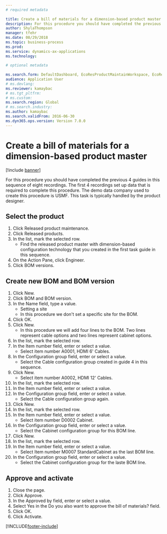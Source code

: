 ```yaml
--- 
# required metadata 
 
title: Create a bill of materials for a dimension-based product master
description: For this procedure you should have completed the previous 4 guides in this sequence of eight recordings. 
author: ShylaThompson
manager: tfehr 
ms.date: 08/29/2018
ms.topic: business-process 
ms.prod:  
ms.service: dynamics-ax-applications 
ms.technology:  
 
# optional metadata 
 
ms.search.form: DefaultDashboard, EcoResProductMaintainWorkspace, EcoResProductOpenCasesFormPart, EcoResProductDetailsExtended, BOMConsistOf, BOMTable, InventItemIdLookupSimple, HcmWorkerLookUp   
audience: Application User 
# ms.devlang:  
ms.reviewer: kamaybac
# ms.tgt_pltfrm:  
# ms.custom:  
ms.search.region: Global
# ms.search.industry: 
ms.author: kamaybac
ms.search.validFrom: 2016-06-30 
ms.dyn365.ops.version: Version 7.0.0 
---
```

# Create a bill of materials for a dimension-based product master

[!include [banner](../../includes/banner.md)]

For this procedure you should have completed the previous 4 guides in this sequence of eight recordings. The first 4 recordings set up data that is required to complete this procedure. The demo data company used to create this procedure is USMF. This task is typically handled by the product designer.


## Select the product
1. Click Released product maintenance.
2. Click Released products.
3. In the list, mark the selected row.
    * Find the released product master with dimension-based configuration technology that you created in the first task guide in this sequence.  
4. On the Action Pane, click Engineer.
5. Click BOM versions.

## Create new BOM and BOM version
1. Click New.
2. Click BOM and BOM version.
3. In the Name field, type a value.
    * Setting a site  
    * In this procedure we don't set a specific site for the BOM.  
4. Click OK.
5. Click New.
    * In this procedure we will add four lines to the BOM. Two lines represent cable options and two lines represent cabinet options.  
6. In the list, mark the selected row.
7. In the Item number field, enter or select a value.
    * Select item number A0001, HDMI 6' Cables.  
8. In the Configuration group field, enter or select a value.
    * Select the Cable configuration group created in guide 4 in this sequence.  
9. Click New.
    * Select item number A0002, HDMI 12' Cables.  
10. In the list, mark the selected row.
11. In the Item number field, enter or select a value.
12. In the Configuration group field, enter or select a value.
    * Select the Cable configuration group again.  
13. Click New.
14. In the list, mark the selected row.
15. In the Item number field, enter or select a value.
    * Select item number D0002 Cabinet.  
16. In the Configuration group field, enter or select a value.
    * Select the Cabinet configuration group for this BOM line.  
17. Click New.
18. In the list, mark the selected row.
19. In the Item number field, enter or select a value.
    * Select Item number M0007 StandardCabinet as the last BOM line.  
20. In the Configuration group field, enter or select a value.
    * Select the Cabinet configuration group for the laste BOM line.  

## Approve and activate
1. Close the page.
2. Click Approve.
3. In the Approved by field, enter or select a value.
4. Select Yes in the Do you also want to approve the bill of materials? field.
5. Click OK.
6. Click Activate.



[!INCLUDE[footer-include](../../../includes/footer-banner.md)]